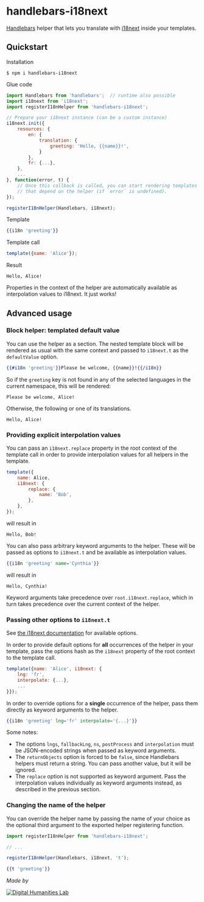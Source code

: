 # handlebars-i18next

[Handlebars][1] helper that lets you translate with [i18next][2] inside your templates.

[1]: https://handlebarsjs.com
[2]: https://www.i18next.com


## Quickstart

Installation

```console
$ npm i handlebars-i18next
```

Glue code

```js
import Handlebars from 'handlebars';  // runtime also possible
import i18next from 'i18next';
import registerI18nHelper from 'handlebars-i18next';

// Prepare your i18next instance (can be a custom instance)
i18next.init({
    resources: {
        en: {
            translation: {
                greeting: 'Hello, {{name}}!',
            }
        },
        fr: {...},
    },
    ...
}, function(error, t) {
    // Once this callback is called, you can start rendering templates
    // that depend on the helper (if `error` is undefined).
});

registerI18nHelper(Handlebars, i18next);
```

Template

```hbs
{{i18n 'greeting'}}
```

Template call

```js
template({name: 'Alice'});
```

Result

```
Hello, Alice!
```

Properties in the context of the helper are automatically available as interpolation values to i18next. It just works!


## Advanced usage

### Block helper: templated default value

You can use the helper as a section. The nested template block will be rendered as usual with the same context and passed to `i18next.t` as the `defaultValue` option.

```hbs
{{#i18n 'greeting'}}Please be welcome, {{name}}!{{/i18n}}
```

So if the `greeting` key is not found in any of the selected languages in the current namespace, this will be rendered:

```
Please be welcome, Alice!
```

Otherwise, the following or one of its translations.

```
Hello, Alice!
```


### Providing explicit interpolation values

You can pass an `i18next.replace` property in the root context of the template call in order to provide interpolation values for all helpers in the template.

```js
template({
    name: Alice,
    i18next: {
        replace: {
            name: 'Bob',
        },
    },
});
```

will result in

```
Hello, Bob!
```

You can also pass arbitrary keyword arguments to the helper. These will be passed as options to `i18next.t` and be available as interpolation values.

```hbs
{{i18n 'greeting' name='Cynthia'}}
```

will result in

```
Hello, Cynthia!
```

Keyword arguments take precedence over `root.i18next.replace`, which in turn takes precedence over the current context of the helper.


### Passing other options to `i18next.t`

See [the i18next documentation][3] for available options.

[3]: https://www.i18next.com/translation-function/essentials#overview-options

In order to provide default options for **all** occurrences of the helper in your template, pass the options hash as the `i18next` property of the root context to the template call.

```js
template({name: 'Alice', i18next: {
    lng: 'fr',
    interpolate: {...},
    ...
}});
```

In order to override options for a **single** occurrence of the helper, pass them directly as keyword arguments to the helper.

```hbs
{{i18n 'greeting' lng='fr' interpolate='{...}'}}
```

Some notes:

 - The options `lngs`, `fallbackLng`, `ns`, `postProcess` and `interpolation` must be JSON-encoded strings when passed as keyword arguments.
 - The `returnObjects` option is forced to be `false`, since Handlebars helpers must return a string. You can pass another value, but it will be ignored.
 - The `replace` option is not supported as keyword argument. Pass the interpolation values individually as keyword arguments instead, as described in the previous section.


### Changing the name of the helper

You can override the helper name by passing the name of your choice as the optional third argument to the exported helper registering function.

```js
import registerI18nHelper from 'handlebars-i18next';

// ...

registerI18nHelper(Handlebars, i18next, 't');
```

```hbs
{{t 'greeting'}}
```


*Made by*

[![Digital Humanities Lab](http://dhstatic.hum.uu.nl/logo-lab/png/dighum-logo.png)](https://dig.hum.uu.nl)
